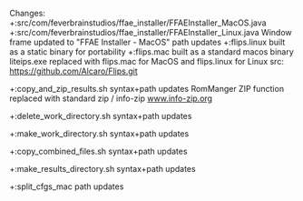 
Changes:
+:src/com/feverbrainstudios/ffae_installer/FFAEInstaller_MacOS.java
+:src/com/feverbrainstudios/ffae_installer/FFAEInstaller_Linux.java
  Window frame updated to "FFAE Installer - MacOS"
  path updates
+:flips.linux
   built as a static binary for portability
+:flips.mac
   built as a standard macos binary
   liteips.exe replaced with flips.mac for MacOS and flips.linux for Linux
   src: https://github.com/Alcaro/Flips.git

+:copy_and_zip_results.sh
   syntax+path updates
   RomManger ZIP function replaced with standard zip / info-zip www.info-zip.org

+:delete_work_directory.sh
   syntax+path updates

+:make_work_directory.sh
   syntax+path updates

+:copy_combined_files.sh
   syntax+path updates

+:make_results_directory.sh
   syntax+path updates

+:split_cfgs_mac
   path updates
